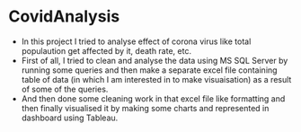 # CovidAnalysis
- In this project I tried to analyse effect of corona virus like total populaution get affected by it, death rate, etc.
- First of all, I tried to clean and analyse the data using  MS SQL Server by running some queries and then make a separate excel file containing table of data (in which I am interested in to make visuaisation) as a result of some of the queries.
- And then done some cleaning work in that excel file like formatting and then finally visualised it by making some charts and represented in dashboard using Tableau.